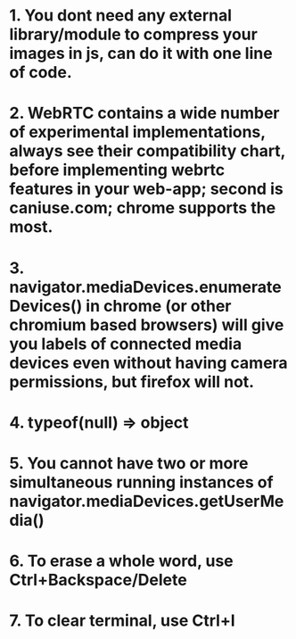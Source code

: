 # 1. You dont need any external library/module to compress your images in js, can do it with one line of code.

# 2. WebRTC contains a wide number of experimental implementations, always see their compatibility chart, before implementing webrtc features in your web-app; second is caniuse.com; chrome supports the most.

# 3. navigator.mediaDevices.enumerateDevices() in chrome (or other chromium based browsers) will give you labels of connected media devices even without having camera permissions, but firefox will not.

# 4. typeof(null) => object

# 5. You cannot have two or more simultaneous running instances of navigator.mediaDevices.getUserMedia()

# 6. To erase a whole word, use Ctrl+Backspace/Delete

# 7. To clear terminal, use Ctrl+l